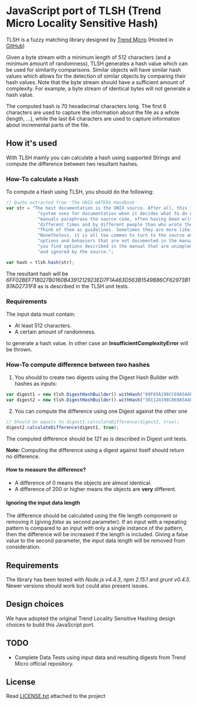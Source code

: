 # JavaScript port of TLSH (Trend Micro Locality Sensitive Hash)

TLSH is a fuzzy matching library designed by [Trend Micro](http://www.trendmicro.com) (Hosted in [GitHub](https://github.com/trendmicro/tlsh)) 

Given a byte stream with a minimum length of 512 characters (and a minimum amount of randomness), TLSH generates a hash value which can be used for similarity comparisons. Similar objects will have similar hash values which allows for the detection of similar objects by comparing their hash values. Note that the byte stream should have a sufficient amount of complexity. For example, a byte stream of identical bytes will not generate a hash value.

The computed hash is 70 hexadecimal characters long. The first 6 characters are used to capture the information about the file as a whole (length, ...), while the last 64 characters are used to capture information about incremental parts of the file.

## How it's used

With TLSH mainly you can calculate a hash using supported Strings and compute the difference between two resultant hashes.

### How-To calculate a Hash

To compute a Hash using TLSH, you should do the following:

```javascript
// Quote extracted from 'The UNIX-HATERS Handbook'
var str = "The best documentation is the UNIX source. After all, this is what the " +
            "system uses for documentation when it decides what to do next! The " +
            "manuals paraphrase the source code, often having been written at " +
            "different times and by different people than who wrote the code. " +
            "Think of them as guidelines. Sometimes they are more like wishes... " +
            "Nonetheless, it is all too common to turn to the source and find " +
            "options and behaviors that are not documented in the manual. Sometimes " +
            "you find options described in the manual that are unimplemented " +
            "and ignored by the source.";

var hash = tlsh.hash(str);   
```

The resultant hash will be _6FF02BEF718027B0160B4391212923ED7F1A463D563B1549B86CF62973B197AD2731F8_ as is described in the TLSH unit tests.

### Requirements

The input data must contain:

* At least 512 characters. 
* A certain amount of randomness.

to generate a hash value. In other case an **InsufficientComplexityError** will be thrown.

### How-To compute difference between two hashes

1. You should to create two digests using the Digest Hash Builder with hashes as inputs:

```javascript
var digest1 = new tlsh.DigestHashBuilder().withHash("09F05A198CC69A5A4F0F9380A9EE93F2B927CF42089EA74276DC5F0BB2D34E68114448").build();
var digest2 = new tlsh.DigestHashBuilder().withHash("301124198C869A5A4F0F9380A9AE92F2B9278F42089EA34272885F0FB2D34E6911444C").build();
```

2. You can compute the difference using one Digest against the other one

```javascript
// Should be equals to digest1.calculateDifference(digest2, true);
digest2.calculateDifference(digest1, true);
```

The computed difference should be _121_ as is described in Digest unit tests.

**Note:** Computing the difference using a digest against itself should return no difference.

#### How to measure the difference?

* A difference of 0 means the objects are almost identical.
* A difference of 200 or higher means the objects are **very** different.

#### Ignoring the input data length

The difference should be calculated using the file length component or removing it (giving _false_ as second parameter). If an input with a repeating pattern is compared to an input with only a single instance of the pattern, then the difference will be increased if the length is included. Giving a false value to the second parameter, the input data length will be removed from consideration.

## Requirements

The library has been tested with _Node.js v4.4.3_, _npm 2.15.1_ and _grunt v0.4.5_. Newer versions should work but could also present issues.

## Design choices

We have adopted the original Trend Locality Sensitive Hashing design choices to build this JavaScript port.

## TODO

* Complete Data Tests using input data and resulting digests from Trend Micro official repository.

## License 

Read [LICENSE.txt](LICENSE.txt) attached to the project